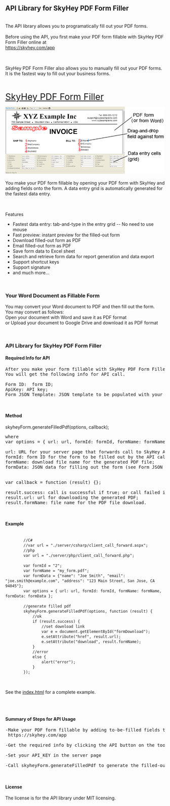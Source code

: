<h2>API Library for SkyHey PDF Form Filler</h2>
<br />
The API library allows you to programatically fill out your PDF forms.
<br /><br />
Before using the API, you first make your PDF form fillable with SkyHey PDF Form Filler online at  
<br />
<a target="_blank" href="https://skyhey.com/app">https://skyhey.com/app</a>

<br /><br />
SkyHey PDF Form Filler also allows you to manually fill out your PDF forms.
It is the fastest way to fill out your business forms.

<br /><br />
<a target="_blank" href="http://skyhey.com" style="font-size:2em">SkyHey PDF Form Filler</a>

<img src="./images/formfiller.png">
<br /><br />
You make your PDF form fillable by opening your PDF form with SkyHey and adding fields onto the form. 
A data entry grid is automatically generated for the fastest data entry.

<br /><br />
Features
<br />

<ul>
<li>Fastest data entry: tab-and-type in the entry grid -- No need to use mouse</li>
<li>Fast preview: instant preview for the filled-out form</li>
<li>Download filled-out form as PDF</li>
<li>Email filled-out form as PDF</li>
<li>Save form data to Excel sheet</li>
<li>Search and retrieve form data for report generation and data export</li>
<li>Support shortcut keys</li>
<li>Support signature</li>
<li>and much more...</li>
</ul>	   

<br />
<h3>Your Word Document as Fillable Form</h3>
<p>
You may convert your Word document to PDF and then fill out the form.<br />
You may convert as follows:<br />
Open your document with Word and save it as PDF format<br />
or Upload your document to Google Drive and download it as PDF format
</p>

<br />
<h3>API Library for SkyHey PDF Form Filler</h3>

<h4>Required Info for API</h4>

<pre>
After you make your form fillable with SkyHey PDF Form Filler, click the API button on the toolbar.
You will get the following info for API call.  

Form ID:  form ID;
ApiKey: API key;
Form JSON Template: JSON template to be populated with your own form data for filling out the form.
</pre>

<br />
<h4>Method</h4>

skyheyForm.generateFilledPdf(options, callback);

<pre>
where
var options = { url: url, formId: formId, formName: formName, formData: formData };

url: URL for your server page that forwards call to SkyHey API service. You specify API_KEY (see ApiKey above) in the server page;
formId: form ID for the form to be filled out by the API call (see Form ID above);
formName: download file name for the generated PDF file;
formData: JSON data for filling out the form (see Form JSON Template above).


var callback = function (result) {};

result.success: call is successful if true; or call failed if false;
result.url: url for downloading the generated PDF;
result.formName: file name for the PDF file download.
</pre>

<br />
<h4>Example</h4>

<pre><code>                  
        //C#
        //var url = "./server/csharp/client_call_forward.aspx";
        //php
        var url = "./server/php/client_call_forward.php";

        var formId = "2";
        var formName = "my_form.pdf";
        var formData = {"name": "Joe Smith", "email": "joe.smith@example.com", "address": "123 Main Street, San Jose, CA 94045"};
        var options = { url: url, formId: formId, formName: formName, formData: formData };

        //generate filled pdf
        skyheyForm.generateFilledPdf(options, function (result) {
            //ok
            if (result.success) {
                //set download link
                var e = document.getElementById("formDownload");
                e.setAttribute("href", result.url);
                e.setAttribute("download", result.formName);
            }
            //error
            else {
                alert("error");
            }
        });

</code></pre>
<br />
	See the <a href="./www/index.html">index.html</a> for a complete example.

<br /><br />
<h4>Summary of Steps for API Usage</h4>

<pre>
-Make your PDF form fillable by adding to-be-filled fields to the forms with SkyHey Form Filler online at 
 https://skyhey.com/app

-Get the required info by clicking the API button on the toolbar of SkyHey Form Filler

-Set your API_KEY in the server page

-Call skyheyForm.generateFilledPdf to generate the filled-out PDF
</pre>

<br />
<h4>License</h4>
The license is for the API library under MIT licensing.





